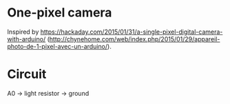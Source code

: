 # One-pixel camera

Inspired by
https://hackaday.com/2015/01/31/a-single-pixel-digital-camera-with-arduino/
(http://chynehome.com/web/index.php/2015/01/29/appareil-photo-de-1-pixel-avec-un-arduino/).

# Circuit

A0 -> light resistor -> ground

